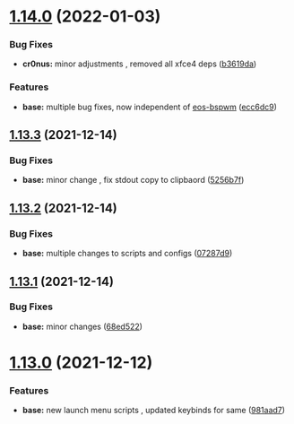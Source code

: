 # [1.14.0](https://github.com/umgbhalla/dotstow/compare/v1.13.3...v1.14.0) (2022-01-03)


### Bug Fixes

* **cr0nus:** minor adjustments , removed all xfce4 deps ([b3619da](https://github.com/umgbhalla/dotstow/commit/b3619da20c9b8a0097fc2190c80aae0aeafc61a0))


### Features

* **base:** multiple bug fixes, now independent of [eos-bspwm](https://github.com/EndeavourOS-Community-Editions/bspwm) ([ecc6dc9](https://github.com/umgbhalla/dotstow/commit/ecc6dc94455e036991f9a453eafa7f994f5e1120))



## [1.13.3](https://github.com/umgbhalla/dotstow/compare/v1.13.2...v1.13.3) (2021-12-14)


### Bug Fixes

* **base:** minor change , fix stdout copy to clipbaord ([5256b7f](https://github.com/umgbhalla/dotstow/commit/5256b7f4f4099bc41dfb5108793e224f36442bea))



## [1.13.2](https://github.com/umgbhalla/dotstow/compare/v1.13.1...v1.13.2) (2021-12-14)


### Bug Fixes

* **base:** multiple changes to scripts and configs ([07287d9](https://github.com/umgbhalla/dotstow/commit/07287d976cfe16d72fbdb0105627ced0fd91c61d))



## [1.13.1](https://github.com/umgbhalla/dotstow/compare/v1.13.0...v1.13.1) (2021-12-14)


### Bug Fixes

* **base:** minor changes ([68ed522](https://github.com/umgbhalla/dotstow/commit/68ed5224fef18698607cce7561a2a785ad62e9a1))



# [1.13.0](https://github.com/umgbhalla/dotstow/compare/v1.12.0...v1.13.0) (2021-12-12)


### Features

* **base:** new launch menu scripts , updated keybinds for same ([981aad7](https://github.com/umgbhalla/dotstow/commit/981aad7a842ea9d6720a3422bdf9703bf806f18b))



